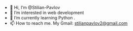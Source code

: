 - 👋 Hi, I’m @Stilian-Pavlov
- 👀 I’m interested in  web development
- 🌱 I’m currently learning Python .
- 📫 How to reach me. My Gmail: stilianpavlov2@gmail.com

<!---
Stilian-Pavlov/Stilian-Pavlov is a ✨ special ✨ repository because its `README.md` (this file) appears on your GitHub profile.
You can click the Preview link to take a look at your changes.
--->
